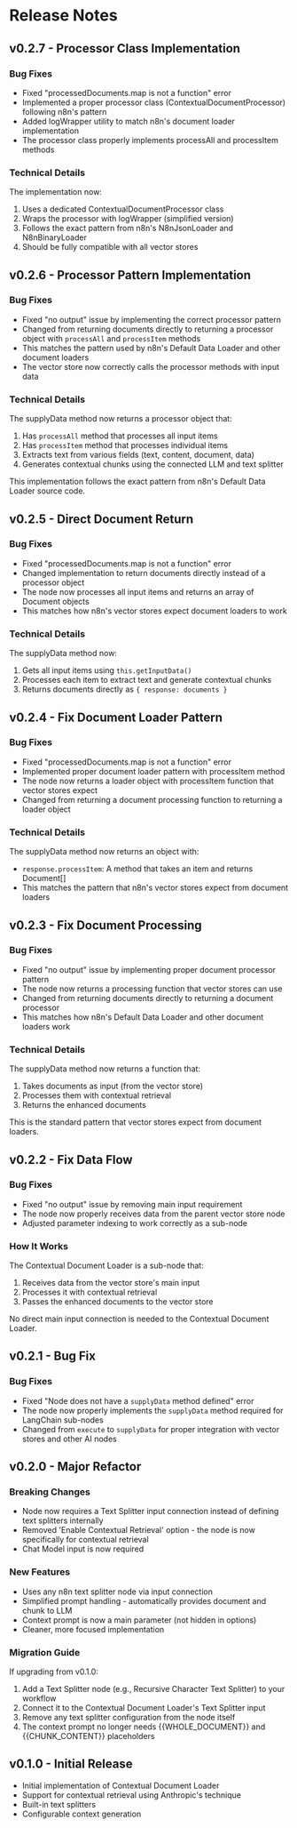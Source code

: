 # Release Notes

## v0.2.7 - Processor Class Implementation

### Bug Fixes

- Fixed "processedDocuments.map is not a function" error
- Implemented a proper processor class (ContextualDocumentProcessor) following n8n's pattern
- Added logWrapper utility to match n8n's document loader implementation
- The processor class properly implements processAll and processItem methods

### Technical Details

The implementation now:
1. Uses a dedicated ContextualDocumentProcessor class
2. Wraps the processor with logWrapper (simplified version)
3. Follows the exact pattern from n8n's N8nJsonLoader and N8nBinaryLoader
4. Should be fully compatible with all vector stores

## v0.2.6 - Processor Pattern Implementation

### Bug Fixes

- Fixed "no output" issue by implementing the correct processor pattern
- Changed from returning documents directly to returning a processor object with `processAll` and `processItem` methods
- This matches the pattern used by n8n's Default Data Loader and other document loaders
- The vector store now correctly calls the processor methods with input data

### Technical Details

The supplyData method now returns a processor object that:
1. Has `processAll` method that processes all input items
2. Has `processItem` method that processes individual items
3. Extracts text from various fields (text, content, document, data)
4. Generates contextual chunks using the connected LLM and text splitter

This implementation follows the exact pattern from n8n's Default Data Loader source code.

## v0.2.5 - Direct Document Return

### Bug Fixes

- Fixed "processedDocuments.map is not a function" error
- Changed implementation to return documents directly instead of a processor object
- The node now processes all input items and returns an array of Document objects
- This matches how n8n's vector stores expect document loaders to work

### Technical Details

The supplyData method now:
1. Gets all input items using `this.getInputData()`
2. Processes each item to extract text and generate contextual chunks
3. Returns documents directly as `{ response: documents }`

## v0.2.4 - Fix Document Loader Pattern

### Bug Fixes

- Fixed "processedDocuments.map is not a function" error
- Implemented proper document loader pattern with processItem method
- The node now returns a loader object with processItem function that vector stores expect
- Changed from returning a document processing function to returning a loader object

### Technical Details

The supplyData method now returns an object with:
- `response.processItem`: A method that takes an item and returns Document[]
- This matches the pattern that n8n's vector stores expect from document loaders

## v0.2.3 - Fix Document Processing

### Bug Fixes

- Fixed "no output" issue by implementing proper document processor pattern
- The node now returns a processing function that vector stores can use
- Changed from returning documents directly to returning a document processor
- This matches how n8n's Default Data Loader and other document loaders work

### Technical Details

The supplyData method now returns a function that:
1. Takes documents as input (from the vector store)
2. Processes them with contextual retrieval
3. Returns the enhanced documents

This is the standard pattern that vector stores expect from document loaders.

## v0.2.2 - Fix Data Flow

### Bug Fixes

- Fixed "no output" issue by removing main input requirement
- The node now properly receives data from the parent vector store node
- Adjusted parameter indexing to work correctly as a sub-node

### How It Works

The Contextual Document Loader is a sub-node that:
1. Receives data from the vector store's main input
2. Processes it with contextual retrieval
3. Passes the enhanced documents to the vector store

No direct main input connection is needed to the Contextual Document Loader.

## v0.2.1 - Bug Fix

### Bug Fixes

- Fixed "Node does not have a `supplyData` method defined" error
- The node now properly implements the `supplyData` method required for LangChain sub-nodes
- Changed from `execute` to `supplyData` for proper integration with vector stores and other AI nodes

## v0.2.0 - Major Refactor

### Breaking Changes

- Node now requires a Text Splitter input connection instead of defining text splitters internally
- Removed 'Enable Contextual Retrieval' option - the node is now specifically for contextual retrieval
- Chat Model input is now required

### New Features

- Uses any n8n text splitter node via input connection
- Simplified prompt handling - automatically provides document and chunk to LLM
- Context prompt is now a main parameter (not hidden in options)
- Cleaner, more focused implementation

### Migration Guide

If upgrading from v0.1.0:
1. Add a Text Splitter node (e.g., Recursive Character Text Splitter) to your workflow
2. Connect it to the Contextual Document Loader's Text Splitter input
3. Remove any text splitter configuration from the node itself
4. The context prompt no longer needs {{WHOLE_DOCUMENT}} and {{CHUNK_CONTENT}} placeholders

## v0.1.0 - Initial Release

- Initial implementation of Contextual Document Loader
- Support for contextual retrieval using Anthropic's technique
- Built-in text splitters
- Configurable context generation 